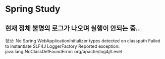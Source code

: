# Spring Study

## 현재 정체 불명의 로그가 나오며 실행이 안되는 중..
정보: No Spring WebApplicationInitializer types detected on classpath
Failed to instantiate SLF4J LoggerFactory
Reported exception:
java.lang.NoClassDefFoundError: org/apache/log4j/Level